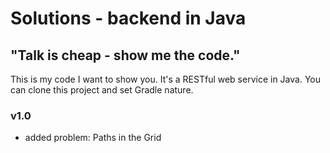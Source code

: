 # Solutions - backend in Java
## "Talk is cheap - show me the code."

This is my code I want to show you.
It's a RESTful web service in Java.
You can clone this project and set Gradle nature.

### v1.0

- added problem: Paths in the Grid
